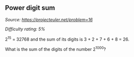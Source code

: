 Power digit sum
---------------

*Source: https://projecteuler.net/problem=16*


*Difficulty rating: 5%*

2<sup>15</sup> = 32768 and the sum of its digits is 3 + 2 + 7 + 6 + 8 = 26.

What is the sum of the digits of the number 2<sup>1000</sup>?
